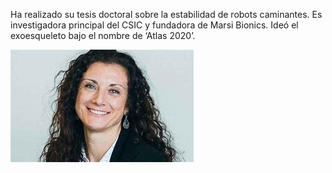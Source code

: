 Ha realizado su tesis doctoral sobre la estabilidad de robots caminantes. Es investigadora principal del CSIC y fundadora de Marsi Bionics. Ideó el exoesqueleto bajo el nombre de ‘Atlas 2020’.

![ElenaGarcia](imagenes2/ElenaGarciaArmada.png)
